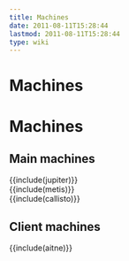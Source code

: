 ```yaml
---
title: Machines
date: 2011-08-11T15:28:44
lastmod: 2011-08-11T15:28:44
type: wiki
---
```

Machines
========

Machines
========

Main machines
-------------

{{include(jupiter)}}\
{{include(metis)}}\
{{include(callisto)}}

Client machines
---------------

{{include(aitne)}}
